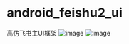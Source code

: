 # android_feishu2_ui
高仿飞书主UI框架
![image](https://user-images.githubusercontent.com/60031418/208560336-27dfd0ae-0629-49ac-a453-93987d6c0019.png)
![image](https://user-images.githubusercontent.com/60031418/208560451-249dc8e0-9bc6-459c-9544-7b506dcbbd93.png)
